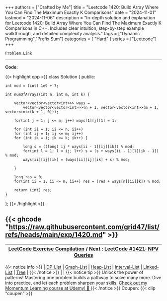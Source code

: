 
+++
authors = ["Crafted by Me"]
title = "Leetcode 1420: Build Array Where You Can Find The Maximum Exactly K Comparisons"
date = "2024-11-01"
lastmod = "2024-11-06"
description = "In-depth solution and explanation for Leetcode 1420: Build Array Where You Can Find The Maximum Exactly K Comparisons in C++. Includes clear intuition, step-by-step example walkthrough, and detailed complexity analysis."
tags = ["Dynamic Programming","Prefix Sum"]
categories = [
    "Hard"
]
series = ["Leetcode"]
+++



[`Problem Link`](https://leetcode.com/problems/build-array-where-you-can-find-the-maximum-exactly-k-comparisons/description/)

---

**Code:**

{{< highlight cpp >}}
class Solution {
public:

    int mod = (int) 1e9 + 7;

    int numOfArrays(int n, int m, int k) {

        vector<vector<vector<int>>> ways =
            vector<vector<vector<int>>>(n + 1, vector<vector<int>>(m + 1, vector<int>(k + 1, 0)));

        for(int j = 1; j <= m; j++) ways[1][j][1] = 1;

        for (int ii = 1; ii <= n; ii++)
        for (int ij = 1; ij <= m; ij++)
        for (int ik = 1; ik <= k; ik++) {

            long s = ((long) ij * ways[ii - 1][ij][ik]) % mod;
            for(int l = 1; l < ij; l++) s = (s + ways[ii - 1][l][ik - 1]) % mod;
            ways[ii][ij][ik] = (ways[ii][ij][ik] + s) % mod;

        }

        long res = 0;
        for(int ii = 1; ii <= m; ii++) res = (res + ways[n][ii][k]) % mod;
        
        return (int) res;        
    }
};
{{< /highlight >}}

{{< ghcode "https://raw.githubusercontent.com/grid47/list/refs/heads/main/exp/1420.md" >}}
---

| [LeetCode Exercise Compilation](https://grid47.xyz/leetcode/) / Next : [LeetCode #1421: NPV Queries](https://grid47.xyz/posts/leetcode_1421) |
| --- |
{{< notice info >}}
| [DP-List](https://grid47.xyz/lists/dp/) | [Graph-List](https://grid47.xyz/lists/graph/) | [Heap-List](https://grid47.xyz/lists/heap/) | [Interval-List](https://grid47.xyz/lists/interval/) | [Linked-List](https://grid47.xyz/lists/ll/) | [Tree](https://grid47.xyz/lists/tree/) |
{{< /notice >}}
| |
{{< notice tip >}}
Unlock the power of patterns! Mastering one problem builds a pathway to solve many more. Dive into practice, and let each problem sharpen your skills. [Check out my Momentum Learning course at Udemy! 🚀 ](https://www.udemy.com/course/algorithms-and-data-structures-in-cpp/)
{{< /notice >}}
Coupen: {{< clip "coupen" >}}
